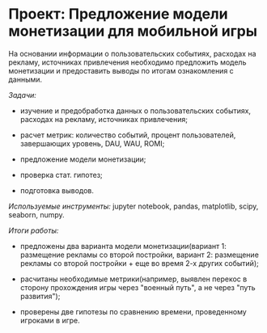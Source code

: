 # Проект: Предложение модели монетизации для мобильной игры

На основании информации о пользовательских событиях, расходах на рекламу, источниках привлечения необходимо предложить модель монетизации и предоставить выводы по итогам ознакомления с данными.  

*Задачи:*  

- изучение и предобработка данных о пользовательских событиях, расходах на рекламу, источниках привлечения;  

- расчет метрик: количество событий, процент пользователей, завершающих уровень, DAU, WAU, ROMI;

- предложение модели монетизации;

- проверка стат. гипотез;

- подготовка выводов.  

*Используемые инструменты:* jupyter notebook, pandas, matplotlib, scipy, seaborn, numpy.

*Итоги работы:*  

- предложены два варианта модели монетизации(вариант 1: размещение рекламы со второй постройки, вариант 2: размещение рекламы со второй постройки + еще во время 2-х других событий);  

- расчитаны необходимые метрики(например, выявлен перекос в сторону прохождения игры через "военный путь", а не через "путь развития");

- проверены две гипотезы по сравнению времени, проведенному игроками в игре.
